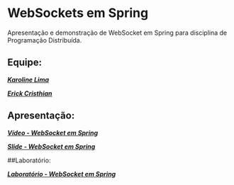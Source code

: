 # WebSockets em Spring

Apresentação e demonstração de WebSocket em Spring para disciplina de Programação Distribuída.

## Equipe:

**_[Karoline Lima](https://github.com/KarolineLima)_**

**_[Erick Cristhian](https://github.com/ErickCristhian)_**


## Apresentação:
**_[Vídeo - WebSocket em Spring](https://drive.google.com/file/d/1opCQIasd98gA-0PekanPHMkkjP4V0nfB/view?usp=sharing)_**

**_[Slide - WebSocket em Spring](https://www.canva.com/design/DAEeZzcLjZo/W-OHvpaLPFhyEDedV6Sg3g/view?utm_content=DAEeZzcLjZo&utm_campaign=designshare&utm_medium=link&utm_source=sharebutton)_**

##Laboratório:

**_[Laboratório - WebSocket em Spring](https://github.com/KarolineLima/WebSockets-Spring/tree/main/lab-distribuida)_**
